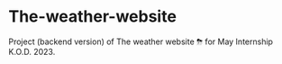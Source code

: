 # The-weather-website
Project (backend version) of The weather website ⛈ for May Internship K.O.D. 2023.
